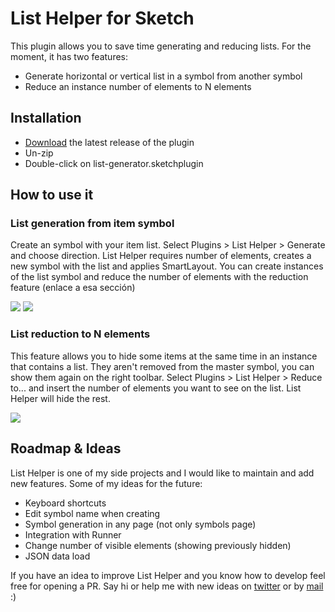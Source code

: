 # List Helper for Sketch

This plugin allows you to save time generating and reducing lists. For the moment, it has two features:
- Generate horizontal or vertical list in a symbol from another symbol
- Reduce an instance number of elements to N elements

## Installation

- [Download](../../releases/latest/download/list-generator.sketchplugin.zip) the latest release of the plugin
- Un-zip
- Double-click on list-generator.sketchplugin

## How to use it

### List generation from item symbol
Create an symbol with your item list. Select Plugins > List Helper > Generate and choose direction. List Helper requires number of elements, creates a new symbol with the list and applies SmartLayout.
You can create instances of the list symbol and reduce the number of elements with the reduction feature (enlace a esa sección)

![](../../assets/generate_vertical.gif)
![](../../assets/generate_horizontal.gif)

### List reduction to N elements
This feature allows you to hide some items at the same time in an instance that contains a list. They aren't removed from the master symbol, you can show them again on the right toolbar.
Select Plugins > List Helper > Reduce to... and insert the number of elements you want to see on the list. List Helper will hide the rest.

![](../../assets/reduceto_full.gif)

## Roadmap & Ideas

List Helper is one of my side projects and I would like to maintain and add new features. Some of my ideas for the future:
- Keyboard shortcuts
- Edit symbol name when creating
- Symbol generation in any page (not only symbols page)
- Integration with Runner
- Change number of visible elements (showing previously hidden)
- JSON data load

If you have an idea to improve List Helper and you know how to develop feel free for opening a PR.
Say hi or help me with new ideas on [twitter](https://twitter.com/malakatonez) or by [mail](mailto:hola@luciagomez.me) :)
